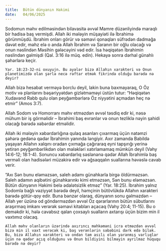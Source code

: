 ```yaml
---
title:  Bütün dünyanın Hakimi
date:   04/06/2025
---
```


Sodomun məhv edilməsindən bilavasitə əvvəl Mamre düzənliyində maraqlı bir hadisə baş vermişdi. Allah iki mələyin müşayiəti ilə İbrahimə görünmüşdü. İbrahim onları görür və səmavi qonaqları süfrədən dadmağa dəvət edir, məhz elə o anda Allah İbrahim və Saranın bir oğlu olacağı və onun nəslindən Məsihin gələcəyini vəd edir. İsa həqiqətən İbrahimin nəslindən gəlmişdi (Qal. 3:16 ilə müq. edin). Hekayə sonra dərhal günahlı şəhərlərə keçir.

`Yar. 18:23-32-ni oxuyujn. Bu ayələr bizə Allahın xarakteri və Onun planetimizdə olan şərlə necə rəftar etmək fikrində olduğu barədə nə deyir?`

Allah bizə hesabat verməyə borclu deyil, lakin buna baxmayaraq, O Öz motiv və planlarını bəşəriyyətdən gizlətməməyi üstün tutur: “Həqiqətən Xudavənd Rəbb qulu olan peyğəmbərlərə Öz niyyətini açmadan heç nə etmir” (Amos 3:7).

Allah Sodom və Homorranı məhv etməzdən əvvəl təsdiq edir ki, nəsə mühum bir iş görməlidir – İbrahimi baş evrənlər və onun tezliklə nəyin şahidi olacağı barədə xəbərdar etməlidir.

Allah iki mələyin xəbərdarlığına qulaq asanları çıxarmaq üçün natəmzi şəhərə gedənə qədər İbrahimin yanında ləngiyir. Axır zamanda Babildə yaşayan Allahın xalqını oradan çıxmağa çağıraraq eyni tapşırığı yerinə yetirən peyğəmbərlikdən olan mələkləri xatırlamamaq mümkün deyil (Vəhy 14:6-12; 18:1-4). Sonuncu xəbərdarlıq səslənənə qədər Allah İbrahimlə baş verməli olan hadisələri müzakirə edir və ağsaqqalın suallarına həvəslə cavab verir.

“Axı Sən bunu eləməzsən, saleh adamı günahkarla birgə öldürməzsən. Saleh adamın aqibətini günahkarınkı kimi etməzsən, Sən bunu eləməzsən. Bütün dünyanın Hakimi belə ədalətsizlik etməz” (Yar. 18:25). İbrahim yalnız Sodomla bağlı vəziyyət barədə deyil, həmçinin bütövlükdə Allahın xarakteri barədə götür-qoy edir. Buna bənzər olaraq, dünyanın sonu gəlməzdən – Allah yer üzünə od göndərməzdən əvvəl Öz qərarlarının bütün sübutlarını araşırmaq imkanı verərək səmavi kitabları açacaq (Vəhy 20:4; 11-15). Bu o deməkdir ki, hələ cavabsız qalan çoxsaylı sualların axtarışı üçün bizim min il vaxtımız olacaq.

`Allah məhv olanların üzərində axırıncı məhkəməni icra etməzdən əvvəl bizə min il vaxt verəcək ki, baş verənlərin səbəbini dərk edə bilək. Bu, bizə Allahın xarakteri və ondan tam asılı olan yaranmış varlıqlar üçün nə qədər açıq olduğunu və Onun bildiyini bilməyin ayrılmaz hüququ barədə nə deyir?`